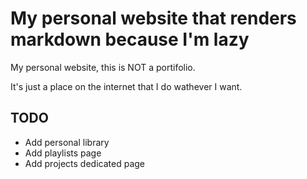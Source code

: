 # My personal website that renders markdown because I'm lazy

My personal website, this is NOT a portifolio.

It's just a place on the internet that I do wathever I want.

## TODO

- Add personal library
- Add playlists page
- Add projects dedicated page
